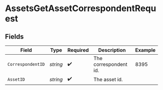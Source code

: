# AssetsGetAssetCorrespondentRequest


## Fields

| Field                 | Type                  | Required              | Description           | Example               |
| --------------------- | --------------------- | --------------------- | --------------------- | --------------------- |
| `CorrespondentID`     | *string*              | :heavy_check_mark:    | The correspondent id. | 8395                  |
| `AssetID`             | *string*              | :heavy_check_mark:    | The asset id.         |                       |